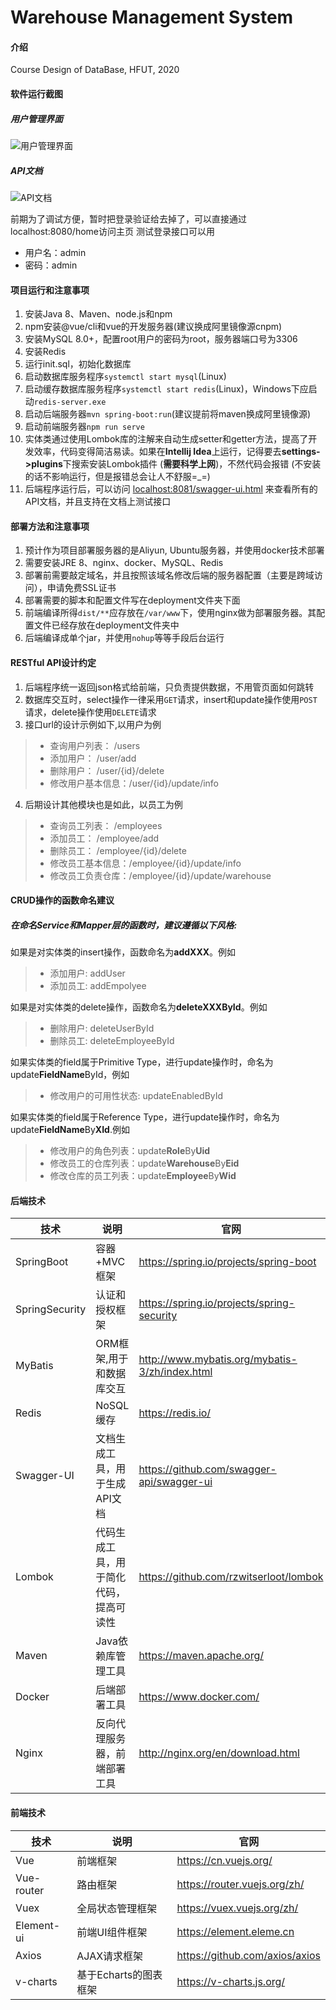 # Warehouse Management System

#### 介绍
Course Design of DataBase, HFUT, 2020

#### 软件运行截图

##### 用户管理界面
![用户管理界面](https://gitee.com/hfut-xyc/Warehouse-Management-System/raw/master/screenshot/user.jpg)

##### API文档
![API文档](https://gitee.com/hfut-xyc/Warehouse-Management-System/raw/master/screenshot/api-doc.jpg)

前期为了调试方便，暂时把登录验证给去掉了，可以直接通过localhost:8080/home访问主页
测试登录接口可以用
- 用户名：admin
- 密码：admin

#### 项目运行和注意事项
1. 安装Java 8、Maven、node.js和npm
2. npm安装@vue/cli和vue的开发服务器(建议换成阿里镜像源cnpm)
3. 安装MySQL 8.0+，配置root用户的密码为root，服务器端口号为3306
4. 安装Redis
5. 运行init.sql，初始化数据库
6. 启动数据库服务程序`systemctl start mysql`(Linux)
7. 启动缓存数据库服务程序`systemctl start redis`(Linux)，Windows下应启动`redis-server.exe`
8. 启动后端服务器`mvn spring-boot:run`(建议提前将maven换成阿里镜像源)
9. 启动前端服务器`npm run serve`
10. 实体类通过使用Lombok库的注解来自动生成setter和getter方法，提高了开发效率，代码变得简洁易读。如果在**Intellij Idea**上运行，记得要去**settings->plugins**下搜索安装Lombok插件 (**需要科学上网**)，不然代码会报错 (不安装的话不影响运行，但是报错总会让人不舒服=_=)
11. 后端程序运行后，可以访问 [localhost:8081/swagger-ui.html](localhost:8081/swagger-ui.html) 来查看所有的API文档，并且支持在文档上测试接口

#### 部署方法和注意事项
1. 预计作为项目部署服务器的是Aliyun, Ubuntu服务器，并使用docker技术部署
2. 需要安装JRE 8、nginx、docker、MySQL、Redis
3. 部署前需要敲定域名，并且按照该域名修改后端的服务器配置（主要是跨域访问），申请免费SSL证书
4. 部署需要的脚本和配置文件写在deployment文件夹下面
5. 前端编译所得`dist/**`应存放在`/var/www`下，使用nginx做为部署服务器。其配置文件已经存放在deployment文件夹中
6. 后端编译成单个jar，并使用`nohup`等等手段后台运行


#### RESTful API设计约定
1. 后端程序统一返回json格式给前端，只负责提供数据，不用管页面如何跳转
2. 数据库交互时，select操作一律采用`GET`请求，insert和update操作使用`POST`请求，delete操作使用`DELETE`请求
3. 接口url的设计示例如下,以用户为例
> - 查询用户列表： /users
> - 添加用户： /user/add
> - 删除用户： /user/{id}/delete
> - 修改用户基本信息：/user/{id}/update/info

4. 后期设计其他模块也是如此，以员工为例
> - 查询员工列表： /employees
> - 添加员工： /employee/add
> - 删除员工： /employee/{id}/delete
> - 修改员工基本信息：/employee/{id}/update/info
> - 修改员工负责仓库：/employee/{id}/update/warehouse

#### CRUD操作的函数命名建议
##### 在命名Service和Mapper层的函数时，建议遵循以下风格:
如果是对实体类的insert操作，函数命名为**addXXX**。例如
> - 添加用户: addUser
> - 添加员工: addEmpolyee

如果是对实体类的delete操作，函数命名为**deleteXXXById**。例如
> - 删除用户: deleteUserById
> - 删除员工: deleteEmployeeById

如果实体类的field属于Primitive Type，进行update操作时，命名为update**FieldName**ById，例如
> - 修改用户的可用性状态: updateEnabledById

如果实体类的field属于Reference Type，进行update操作时，命名为update**FieldName**By**XId**.例如
> - 修改用户的角色列表：update**Role**By**Uid**
> - 修改员工的仓库列表：update**Warehouse**By**Eid** 
> - 修改仓库的员工列表：update**Employee**By**Wid**


#### 后端技术

| 技术                 | 说明                | 官网                                                 |
| -------------------- | ------------------- | ---------------------------------------------------- |
| SpringBoot           | 容器+MVC框架        | https://spring.io/projects/spring-boot               |
| SpringSecurity       | 认证和授权框架      | https://spring.io/projects/spring-security           |
| MyBatis              | ORM框架,用于和数据库交互  | http://www.mybatis.org/mybatis-3/zh/index.html       |
| Redis                | NoSQL缓存          | https://redis.io/                                    |
| Swagger-UI           | 文档生成工具，用于生成API文档         | https://github.com/swagger-api/swagger-ui |
| Lombok               | 代码生成工具，用于简化代码，提高可读性    | https://github.com/rzwitserloot/lombok  |
| Maven                | Java依赖库管理工具                 |https://maven.apache.org/
| Docker               | 后端部署工具                    | https://www.docker.com/
| Nginx                | 反向代理服务器，前端部署工具       | http://nginx.org/en/download.html
#### 前端技术

| 技术       | 说明                  | 官网                                   |
| ---------- | --------------------- | -------------------------------------- |
| Vue        | 前端框架              | https://cn.vuejs.org/                     |
| Vue-router | 路由框架              | https://router.vuejs.org/zh/              |
| Vuex       | 全局状态管理框架      | https://vuex.vuejs.org/zh/               |
| Element-ui    | 前端UI组件框架            | https://element.eleme.cn               |
| Axios      | AJAX请求框架          | https://github.com/axios/axios         |
| v-charts   | 基于Echarts的图表框架 | https://v-charts.js.org/               |


